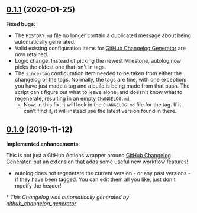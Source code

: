 ## [0.1.1](https://github.com/teaminkling/autologger/tree/0.1.1) (2020-01-25)

**Fixed bugs:**

- The `HISTORY.md` file no longer contain a duplicated message about being automatically generated.
- Valid existing configuration items for [GitHub Changelog Generator](https://github.com/github-changelog-generator/github-changelog-generator) are now retained.
- Logic change: Instead of picking the newest Milestone, autolog now picks the oldest one that isn't in tags.
- The `since-tag` configuration item needed to be taken from either the changelog or the tags. Normally, the tags are fine, with one exception: you have just made a tag and a build is being made from that push. The script can't figure out what to leave alone, and doesn't know what to regenerate, resulting in an empty `CHANGELOG.md`.
  - Now, in this fix, it will look in the `CHANGELOG.md` file for the tag. If it can't find it, it will instead use the latest version found in there.

## [0.1.0](https://github.com/teaminkling/autologger/tree/0.1.0) (2019-11-12)

**Implemented enhancements:**

This is not just a GitHub Actions wrapper around [GitHub Changelog Generator](https://github.com/github-changelog-generator/github-changelog-generator), but an extension that adds some useful new workflow features!

- autolog does not regenerate the current version - or any past versions - if they have been tagged. You can edit them all you like, just don't modify the header!

\* *This Changelog was automatically generated by [github_changelog_generator](https://github.com/github-changelog-generator/github-changelog-generator)*